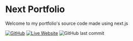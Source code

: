 # Next Portfolio

Welcome to my portfolio's source code made using next.js

[![GitHub](https://img.shields.io/github/license/rakotoew/next-portfolio?style=for-the-badge)](https://github.com/rakotoew/next-portfolio/blob/main/LICENSE.md)
[![Live Website](https://img.shields.io/website?down_color=red&down_message=Unavailable&label=Live%20Website&style=for-the-badge&up_color=green&up_message=Online&url=https%3A%2F%2Fwww.rakotoew.fr%2F)](https://www.rakotoew.fr/)
![GitHub last commit](https://img.shields.io/github/last-commit/rakotoew/next-portfolio?style=for-the-badge)